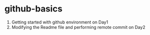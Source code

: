 # github-basics
1. Getting started with github environment on Day1
2. Modifying the Readme file and performing remote commit on Day2
